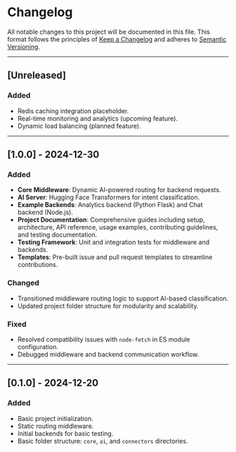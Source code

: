 # Changelog

All notable changes to this project will be documented in this file. This format follows the principles of [Keep a Changelog](https://keepachangelog.com/) and adheres to [Semantic Versioning](https://semver.org/).

---

## [Unreleased]
### Added
- Redis caching integration placeholder.
- Real-time monitoring and analytics (upcoming feature).
- Dynamic load balancing (planned feature).

---

## [1.0.0] - 2024-12-30
### Added
- **Core Middleware**: Dynamic AI-powered routing for backend requests.
- **AI Server**: Hugging Face Transformers for intent classification.
- **Example Backends**: Analytics backend (Python Flask) and Chat backend (Node.js).
- **Project Documentation**: Comprehensive guides including setup, architecture, API reference, usage examples, contributing guidelines, and testing documentation.
- **Testing Framework**: Unit and integration tests for middleware and backends.
- **Templates**: Pre-built issue and pull request templates to streamline contributions.

### Changed
- Transitioned middleware routing logic to support AI-based classification.
- Updated project folder structure for modularity and scalability.

### Fixed
- Resolved compatibility issues with `node-fetch` in ES module configuration.
- Debugged middleware and backend communication workflow.

---

## [0.1.0] - 2024-12-20
### Added
- Basic project initialization.
- Static routing middleware.
- Initial backends for basic testing.
- Basic folder structure: `core`, `ai`, and `connectors` directories.

